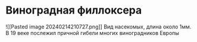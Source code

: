 # Виноградная филлоксера
![[Pasted image 20240214210727.png]]
Вид насекомых, длина около 1мм.
В 19 веке послежил причной гибели многих виноградников Европы